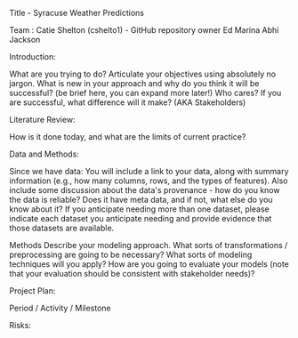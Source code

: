 Title - Syracuse Weather Predictions

Team :
Catie Shelton (cshelto1) - GitHub repository owner
Ed 
Marina 
Abhi
Jackson 

Introduction:

What are you trying to do? Articulate your objectives using absolutely no jargon.
What is new in your approach and why do you think it will be successful? (be brief here, you can expand more later!)
Who cares? If you are successful, what difference will it make? (AKA Stakeholders)

Literature Review:

How is it done today, and what are the limits of current practice?

Data and Methods:

Since we have data:
You will include a link to your data, along with summary information (e.g., how many columns, rows, and the types of features). Also include some discussion about the data's provenance - how do you know the data is reliable? Does it have meta data, and if not, what else do you know about it? If you anticipate needing more than one dataset, please indicate each dataset you anticipate needing and provide evidence that those datasets are available.

Methods
Describe your modeling approach. What sorts of transformations / preprocessing are going to be necessary? What sorts of modeling techniques will you apply? How are you going to evaluate your models (note that your evaluation should be consistent with stakeholder needs)?

Project Plan:

Period / Activity / Milestone


Risks:


